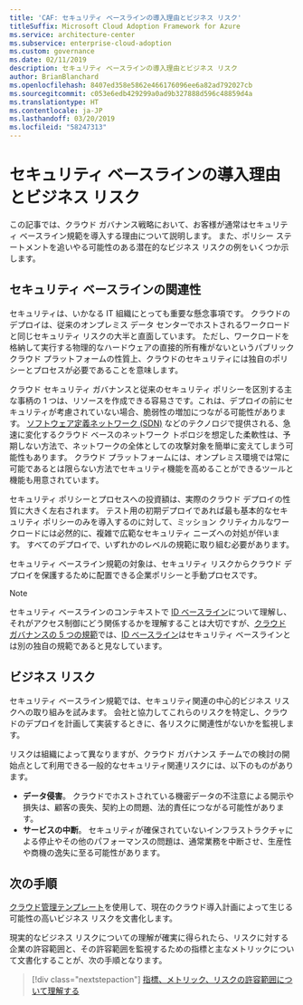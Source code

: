 ```yaml
---
title: 'CAF: セキュリティ ベースラインの導入理由とビジネス リスク'
titleSuffix: Microsoft Cloud Adoption Framework for Azure
ms.service: architecture-center
ms.subservice: enterprise-cloud-adoption
ms.custom: governance
ms.date: 02/11/2019
description: セキュリティ ベースラインの導入理由とビジネス リスク
author: BrianBlanchard
ms.openlocfilehash: 8407ed358e5862e466176096ee6a82ad792027cb
ms.sourcegitcommit: c053e6edb429299a0ad9b327888d596c48859d4a
ms.translationtype: HT
ms.contentlocale: ja-JP
ms.lasthandoff: 03/20/2019
ms.locfileid: "58247313"
---
```

# <a name="security-baseline-motivations-and-business-risks"></a>セキュリティ ベースラインの導入理由とビジネス リスク

この記事では、クラウド ガバナンス戦略において、お客様が通常はセキュリティ ベースライン規範を導入する理由について説明します。 また、ポリシー ステートメントを追いやる可能性のある潜在的なビジネス リスクの例をいくつか示します。

<!-- markdownlint-disable MD026 -->

## <a name="is-a-security-baseline-relevant"></a>セキュリティ ベースラインの関連性

セキュリティは、いかなる IT 組織にとっても重要な懸念事項です。 クラウドのデプロイは、従来のオンプレミス データ センターでホストされるワークロードと同じセキュリティ リスクの大半と直面しています。 ただし、ワークロードを格納して実行する物理的なハードウェアの直接的所有権がないというパブリック クラウド プラットフォームの性質上、クラウドのセキュリティには独自のポリシーとプロセスが必要であることを意味します。

クラウド セキュリティ ガバナンスと従来のセキュリティ ポリシーを区別する主な事柄の 1 つは、リソースを作成できる容易さです。これは、デプロイの前にセキュリティが考慮されていない場合、脆弱性の増加につながる可能性があります。 [ソフトウェア定義ネットワーク (SDN)](../../decision-guides/software-defined-network/overview.md) などのテクノロジで提供される、急速に変化するクラウド ベースのネットワーク トポロジを想定した柔軟性は、予期しない方法で、ネットワークの全体としての攻撃対象を簡単に変えてしまう可能性もあります。 クラウド プラットフォームには、オンプレミス環境では常に可能であるとは限らない方法でセキュリティ機能を高めることができるツールと機能も用意されています。

セキュリティ ポリシーとプロセスへの投資額は、実際のクラウド デプロイの性質に大きく左右されます。 テスト用の初期デプロイであれば最も基本的なセキュリティ ポリシーのみを導入するのに対して、ミッション クリティカルなワークロードには必然的に、複雑で広範なセキュリティ ニーズへの対処が伴います。 すべてのデプロイで、いずれかのレベルの規範に取り組む必要があります。

セキュリティ ベースライン規範の対象は、セキュリティ リスクからクラウド デプロイを保護するために配置できる企業ポリシーと手動プロセスです。

> [!NOTE]
>セキュリティ ベースラインのコンテキストで [ID ベースライン](../identity-baseline/overview.md)について理解し、それがアクセス制御にどう関係するかを理解することは大切ですが、[クラウド ガバナンスの 5 つの規範](../overview.md)では、[ID ベースライン](../identity-baseline/overview.md)はセキュリティ ベースラインとは別の独自の規範であると見なしています。

## <a name="business-risk"></a>ビジネス リスク

セキュリティ ベースライン規範では、セキュリティ関連の中心的ビジネス リスクへの取り組みを試みます。 会社と協力してこれらのリスクを特定し、クラウドのデプロイを計画して実装するときに、各リスクに関連性がないかを監視します。

リスクは組織によって異なりますが、クラウド ガバナンス チームでの検討の開始点として利用できる一般的なセキュリティ関連リスクには、以下のものがあります。

- **データ侵害**。 クラウドでホストされている機密データの不注意による開示や損失は、顧客の喪失、契約上の問題、法的責任につながる可能性があります。
- **サービスの中断**。 セキュリティが確保されていないインフラストラクチャによる停止やその他のパフォーマンスの問題は、通常業務を中断させ、生産性や商機の逸失に至る可能性があります。

## <a name="next-steps"></a>次の手順

[クラウド管理テンプレート](./template.md)を使用して、現在のクラウド導入計画によって生じる可能性の高いビジネス リスクを文書化します。

現実的なビジネス リスクについての理解が確実に得られたら、リスクに対する企業の許容範囲と、その許容範囲を監視するための指標と主なメトリックについて文書化することが、次の手順となります。

> [!div class="nextstepaction"]
> [指標、メトリック、リスクの許容範囲について理解する](./metrics-tolerance.md)

